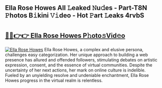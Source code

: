 ## Ella Rose Howes All 𝙻eaked 𝙽u𝚍es - Part-T8N 𝙿hotos B𝚒kini 𝚅𝚒deo - Hot 𝙿art 𝙻eaks 4rvbS

# <h2><a href="http://ld2i1a0.urlbe.top/?page=Ella+Rose+Howes">🔗🔗👉👉 Ella Rose Howes P𝚑oto𝚜Vid𝚎o</a></h2>

[![Ella Rose Howes](https://i.imgur.com/eBuTRDB.gif)](http://ld2i1a0.urlbe.top/?page=Ella+Rose+Howes)
Ella Rose Howes, a complex and elusive persona, challenges easy categorization. Her unique approach to building a web presence has allured and offended followers, stimulating debates on artistic expression, consent, and the essence of virtual communities. Despite the uncertainty of her next actions, her mark on online culture is indelible. Fueled by an unyielding resolve and undeniable enchantment, Ella Rose Howes progress in the virtual realm is relentless.
